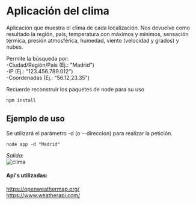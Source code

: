 # Aplicación del clima

Aplicación que muestra el clima de cada localización.
Nos devuelve como resultado la región, país, temperatura con máximos y mínimos, sensación térmica, presión atmosférica, humedad, viento (velocidad y grados) y nubes.

Permite la búsqueda por:\
-Ciudad/Región/País (Ej.: "Madrid")\
-IP (Ej.: "123.456.789.012")\
-Coordenadas (Ej.: "56.12,23.35")

Recuerde reconstruir los paquetes de node para su uso
```
npm install
```

## Ejemplo de uso

Se utilizará el parámetro -d (o --direccion) para realizar la petición.
```
node app -d "Madrid"
```
_Salida:_\
![clima](https://user-images.githubusercontent.com/72708265/105554731-3f6a8880-5d08-11eb-947e-41bd74aff3f8.png)

#### Api's utilizadas:
https://openweathermap.org/ \
https://www.weatherapi.com/